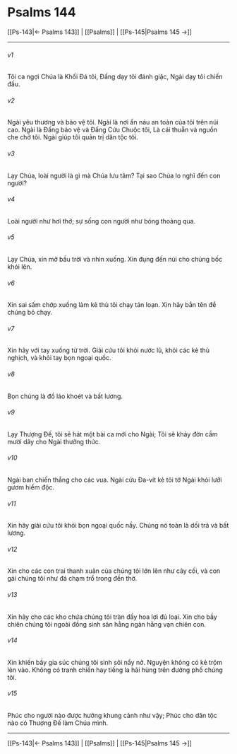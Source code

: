 # Psalms 144

[[Ps-143|← Psalms 143]] | [[Psalms]] | [[Ps-145|Psalms 145 →]]
***



###### v1 
Tôi ca ngợi Chúa là Khối Đá tôi, Đấng dạy tôi đánh giặc, Ngài dạy tôi chiến đấu. 

###### v2 
Ngài yêu thương và bảo vệ tôi. Ngài là nơi ẩn náu an toàn của tôi trên núi cao. Ngài là Đấng bảo vệ và Đấng Cứu Chuộc tôi, Là cái thuẫn và nguồn che chở tôi. Ngài giúp tôi quản trị dân tộc tôi. 

###### v3 
Lạy Chúa, loài người là gì mà Chúa lưu tâm? Tại sao Chúa lo nghĩ đến con người? 

###### v4 
Loài người như hơi thở; sự sống con người như bóng thoảng qua. 

###### v5 
Lạy Chúa, xin mở bầu trời và nhìn xuống. Xin đụng đến núi cho chúng bốc khói lên. 

###### v6 
Xin sai sấm chớp xuống làm kẻ thù tôi chạy tán loạn. Xin hãy bắn tên để chúng bỏ chạy. 

###### v7 
Xin hãy với tay xuống từ trời. Giải cứu tôi khỏi nước lũ, khỏi các kẻ thù nghịch, và khỏi tay bọn ngoại quốc. 

###### v8 
Bọn chúng là đồ láo khoét và bất lương. 

###### v9 
Lạy Thượng Đế, tôi sẽ hát một bài ca mới cho Ngài; Tôi sẽ khảy đờn cầm mười dây cho Ngài thưởng thức. 

###### v10 
Ngài ban chiến thắng cho các vua. Ngài cứu Đa-vít kẻ tôi tớ Ngài khỏi lưỡi gươm hiểm độc. 

###### v11 
Xin hãy giải cứu tôi khỏi bọn ngoại quốc nầy. Chúng nó toàn là dối trá và bất lương. 

###### v12 
Xin cho các con trai thanh xuân của chúng tôi lớn lên như cây cối, và con gái chúng tôi như đá chạm trổ trong đền thờ. 

###### v13 
Xin hãy cho các kho chứa chúng tôi tràn đầy hoa lợi đủ loại. Xin cho bầy chiên chúng tôi ngoài đồng sinh sản hằng ngàn hằng vạn chiên con. 

###### v14 
Xin khiến bầy gia súc chúng tôi sinh sôi nẩy nở. Nguyện không có kẻ trộm lẻn vào. Không có tranh chiến hay tiếng la hãi hùng trên đường phố chúng tôi. 

###### v15 
Phúc cho người nào được hưởng khung cảnh như vậy; Phúc cho dân tộc nào có Thượng Đế làm Chúa mình.

***
[[Ps-143|← Psalms 143]] | [[Psalms]] | [[Ps-145|Psalms 145 →]]
